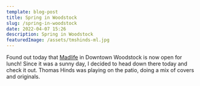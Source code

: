 ```yaml
---
template: blog-post
title: Spring in Woodstock
slug: /spring-in-woodstock
date: 2022-04-07 15:26
description: Spring in Woodstock
featuredImage: /assets/tmshinds-ml.jpg
---
```

Found out today that [Madlife](https://www.madlifestageandstudios.com) in Downtown Woodstock is now open for lunch! Since it was a sunny day, I decided to head down there today and check it out. Thomas Hinds was playing on the patio, doing a mix of covers and originals.